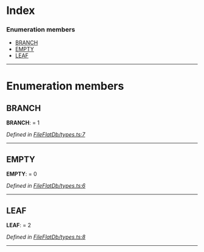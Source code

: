 

# Index

### Enumeration members

* [BRANCH](_fileflatdb_types_.slot.md#branch)
* [EMPTY](_fileflatdb_types_.slot.md#empty)
* [LEAF](_fileflatdb_types_.slot.md#leaf)

---

# Enumeration members

<a id="branch"></a>

##  BRANCH

**BRANCH**:  = 1

*Defined in [FileFlatDb/types.ts:7](https://github.com/polkadot-js/common/blob/a9878a2/packages/db/src/FileFlatDb/types.ts#L7)*

___
<a id="empty"></a>

##  EMPTY

**EMPTY**:  = 0

*Defined in [FileFlatDb/types.ts:6](https://github.com/polkadot-js/common/blob/a9878a2/packages/db/src/FileFlatDb/types.ts#L6)*

___
<a id="leaf"></a>

##  LEAF

**LEAF**:  = 2

*Defined in [FileFlatDb/types.ts:8](https://github.com/polkadot-js/common/blob/a9878a2/packages/db/src/FileFlatDb/types.ts#L8)*

___

